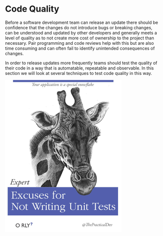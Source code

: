 # Code Quality

Before a software development team can release an update there should be confidence that the changes do not introduce bugs or breaking changes, can be understood and updated by other developers and generally meets a level of quality as to not create more cost of ownership to the project than necessary. Pair programming and code reviews help with this but are also time consuming and can often fail to identify unintended consequences of changes.

In order to release updates more frequently teams should test the quality of their code in a way that is automatable, repeatable and observable. In this section we will look at several techniques to test code quality in this way.

![](./img3/unit-test-excuses.webp ':class=img-shadow-center')
